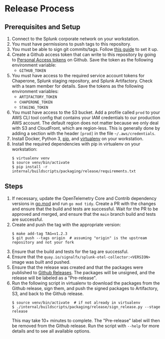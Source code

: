 # Release Process

## Prerequisites and Setup

1. Connect to the Splunk corporate network on your workstation.
1. You must have permissions to push tags to this repository.
1. You must be able to sign git commits/tags. Follow [this guide](
   https://docs.github.com/en/github/authenticating-to-github/signing-commits)
   to set it up.
1. Create a Github access token that can write to this repository by going to
   [Personal Access tokens](https://github.com/settings/tokens) on Github.
   Save the token as the following environment variable:
   - `GITHUB_TOKEN`
1. You must have access to the required service account tokens for Chaperone,
   Splunk staging repository, and Splunk Artifactory.  Check with a team member
   for details.  Save the tokens as the following environment variables:
   - `ARTIFACTORY_TOKEN`
   - `CHAPERONE_TOKEN`
   - `STAGING_TOKEN`
1. You must have access to the S3 bucket.  Add a profile called `prod` to your
   AWS CLI tool config that contains your IAM credentials to our production AWS
   account.  The default region does not matter because we only deal with S3
   and CloudFront, which are region-less. This is generally done by adding a
   section with the header `[prod]` in the file `~/.aws/credentials`.
1. Install Docker, Python 3, [pip](https://pip.pypa.io/en/stable/installing/),
   and [virtualenv](https://virtualenv.pypa.io/en/latest/) on your workstation.
1. Install the required dependencies with pip in virtualenv on your workstation:
   ```
   $ virtualenv venv
   $ source venv/bin/activate
   $ pip install -r internal/buildscripts/packaging/release/requirements.txt
   ```

## Steps

1. If necessary, update the OpenTelemetry Core and Contrib dependency versions
   in [go.mod](../go.mod) and run `go mod tidy`.  Create a PR with the changes
   and ensure that the build and tests are successful.  Wait for the PR to be
   approved and merged, and ensure that the `main` branch build and tests are
   successful.
1. Create and push the tag with the appropriate version:
   ```
   $ make add-tag TAG=v1.2.3
   $ git push --tags origin  # assuming "origin" is the upstream repository and not your fork
   ```
1. Ensure that the build and tests for the tag are successful.
1. Ensure that the `quay.io/signalfx/splunk-otel-collector:<VERSION>` image
   was built and pushed.
1. Ensure that the release was created and that the packages were published to
   [Github Releases](https://github.com/signalfx/splunk-otel-collector/releases/).
   The packages will be unsigned, and the release will be labeled as a
   "Pre-release".
1. Run the following script in virtualenv to download the packages from the
   Github release, sign them, and push the signed packages to Artifactory, S3,
   and back to the Github release.
   ```
   $ source venv/bin/activate  # if not already in virtualenv
   $ ./internal/buildscripts/packaging/release/sign_release.py --stage release
   ```
   This may take 10+ minutes to complete.  The "Pre-release" label will then be
   removed from the Github release.  Run the script with `--help` for more
   details and to see all available options.
